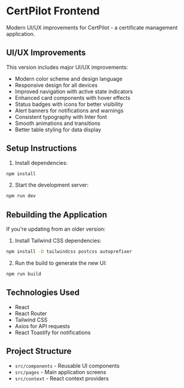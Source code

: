 # CertPilot Frontend

Modern UI/UX improvements for CertPilot - a certificate management application.

## UI/UX Improvements

This version includes major UI/UX improvements:

- Modern color scheme and design language
- Responsive design for all devices
- Improved navigation with active state indicators
- Enhanced card components with hover effects
- Status badges with icons for better visibility
- Alert banners for notifications and warnings
- Consistent typography with Inter font
- Smooth animations and transitions
- Better table styling for data display

## Setup Instructions

1. Install dependencies:
```bash
npm install
```

2. Start the development server:
```bash
npm run dev
```

## Rebuilding the Application

If you're updating from an older version:

1. Install Tailwind CSS dependencies:
```bash
npm install -D tailwindcss postcss autoprefixer
```

2. Run the build to generate the new UI:
```bash
npm run build
```

## Technologies Used

- React
- React Router
- Tailwind CSS
- Axios for API requests
- React Toastify for notifications

## Project Structure

- `src/components` - Reusable UI components
- `src/pages` - Main application screens
- `src/context` - React context providers 